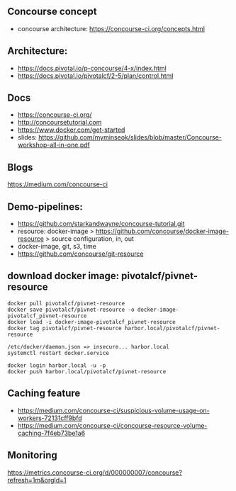 ## Concourse concept
* concourse architecture: https://concourse-ci.org/concepts.html


## Architecture: 
- https://docs.pivotal.io/p-concourse/4-x/index.html
- https://docs.pivotal.io/pivotalcf/2-5/plan/control.html


## Docs
- https://concourse-ci.org/
- http://concoursetutorial.com
- https://www.docker.com/get-started
- slides: https://github.com/myminseok/slides/blob/master/Concourse-workshop-all-in-one.pdf

## Blogs
https://medium.com/concourse-ci


## Demo-pipelines: 
- https://github.com/starkandwayne/concourse-tutorial.git
- resource: docker-image > https://github.com/concourse/docker-image-resource > source configuration, in, out
- docker-image, git, s3, time
- https://github.com/concourse/git-resource

## download docker image: pivotalcf/pivnet-resource
```
docker pull pivotalcf/pivnet-resource
docker save pivotalcf/pivnet-resource -o docker-image-pivotalcf_pivnet-resource
docker load -i docker-image-pivotalcf_pivnet-resource
docker tag pivotalcf/pivnet-resource harbor.local/pivotalcf/pivnet-resource

/etc/docker/daemon.json => insecure... harbor.local
systemctl restart docker.service

docker login harbor.local -u -p 
docker push harbor.local/pivotalcf/pivnet-resource

```

## Caching feature
- https://medium.com/concourse-ci/suspicious-volume-usage-on-workers-72131cff9bfd
- https://medium.com/concourse-ci/concourse-resource-volume-caching-7f4eb73be1a6

## Monitoring
https://metrics.concourse-ci.org/d/000000007/concourse?refresh=1m&orgId=1



